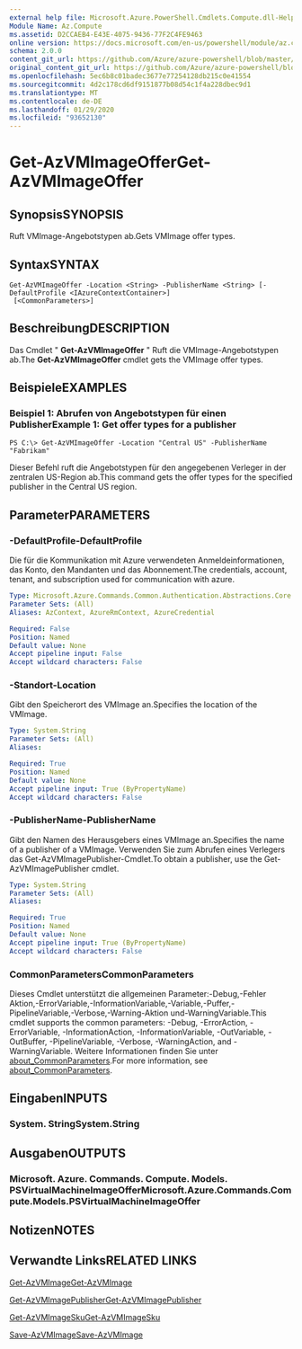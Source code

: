 ```yaml
---
external help file: Microsoft.Azure.PowerShell.Cmdlets.Compute.dll-Help.xml
Module Name: Az.Compute
ms.assetid: D2CCAEB4-E43E-4075-9436-77F2C4FE9463
online version: https://docs.microsoft.com/en-us/powershell/module/az.compute/get-azvmimageoffer
schema: 2.0.0
content_git_url: https://github.com/Azure/azure-powershell/blob/master/src/Compute/Compute/help/Get-AzVMImageOffer.md
original_content_git_url: https://github.com/Azure/azure-powershell/blob/master/src/Compute/Compute/help/Get-AzVMImageOffer.md
ms.openlocfilehash: 5ec6b8c01badec3677e77254128db215c0e41554
ms.sourcegitcommit: 4d2c178cd6df9151877b08d54c1f4a228dbec9d1
ms.translationtype: MT
ms.contentlocale: de-DE
ms.lasthandoff: 01/29/2020
ms.locfileid: "93652130"
---
```

# <span data-ttu-id="95213-101">Get-AzVMImageOffer</span><span class="sxs-lookup"><span data-stu-id="95213-101">Get-AzVMImageOffer</span></span>

## <span data-ttu-id="95213-102">Synopsis</span><span class="sxs-lookup"><span data-stu-id="95213-102">SYNOPSIS</span></span>
<span data-ttu-id="95213-103">Ruft VMImage-Angebotstypen ab.</span><span class="sxs-lookup"><span data-stu-id="95213-103">Gets VMImage offer types.</span></span>

## <span data-ttu-id="95213-104">Syntax</span><span class="sxs-lookup"><span data-stu-id="95213-104">SYNTAX</span></span>

```
Get-AzVMImageOffer -Location <String> -PublisherName <String> [-DefaultProfile <IAzureContextContainer>]
 [<CommonParameters>]
```

## <span data-ttu-id="95213-105">Beschreibung</span><span class="sxs-lookup"><span data-stu-id="95213-105">DESCRIPTION</span></span>
<span data-ttu-id="95213-106">Das Cmdlet " **Get-AzVMImageOffer** " Ruft die VMImage-Angebotstypen ab.</span><span class="sxs-lookup"><span data-stu-id="95213-106">The **Get-AzVMImageOffer** cmdlet gets the VMImage offer types.</span></span>

## <span data-ttu-id="95213-107">Beispiele</span><span class="sxs-lookup"><span data-stu-id="95213-107">EXAMPLES</span></span>

### <span data-ttu-id="95213-108">Beispiel 1: Abrufen von Angebotstypen für einen Publisher</span><span class="sxs-lookup"><span data-stu-id="95213-108">Example 1: Get offer types for a publisher</span></span>
```
PS C:\> Get-AzVMImageOffer -Location "Central US" -PublisherName "Fabrikam"
```

<span data-ttu-id="95213-109">Dieser Befehl ruft die Angebotstypen für den angegebenen Verleger in der zentralen US-Region ab.</span><span class="sxs-lookup"><span data-stu-id="95213-109">This command gets the offer types for the specified publisher in the Central US region.</span></span>

## <span data-ttu-id="95213-110">Parameter</span><span class="sxs-lookup"><span data-stu-id="95213-110">PARAMETERS</span></span>

### <span data-ttu-id="95213-111">-DefaultProfile</span><span class="sxs-lookup"><span data-stu-id="95213-111">-DefaultProfile</span></span>
<span data-ttu-id="95213-112">Die für die Kommunikation mit Azure verwendeten Anmeldeinformationen, das Konto, den Mandanten und das Abonnement.</span><span class="sxs-lookup"><span data-stu-id="95213-112">The credentials, account, tenant, and subscription used for communication with azure.</span></span>

```yaml
Type: Microsoft.Azure.Commands.Common.Authentication.Abstractions.Core.IAzureContextContainer
Parameter Sets: (All)
Aliases: AzContext, AzureRmContext, AzureCredential

Required: False
Position: Named
Default value: None
Accept pipeline input: False
Accept wildcard characters: False
```

### <span data-ttu-id="95213-113">-Standort</span><span class="sxs-lookup"><span data-stu-id="95213-113">-Location</span></span>
<span data-ttu-id="95213-114">Gibt den Speicherort des VMImage an.</span><span class="sxs-lookup"><span data-stu-id="95213-114">Specifies the location of the VMImage.</span></span>

```yaml
Type: System.String
Parameter Sets: (All)
Aliases:

Required: True
Position: Named
Default value: None
Accept pipeline input: True (ByPropertyName)
Accept wildcard characters: False
```

### <span data-ttu-id="95213-115">-PublisherName</span><span class="sxs-lookup"><span data-stu-id="95213-115">-PublisherName</span></span>
<span data-ttu-id="95213-116">Gibt den Namen des Herausgebers eines VMImage an.</span><span class="sxs-lookup"><span data-stu-id="95213-116">Specifies the name of a publisher of a VMImage.</span></span>
<span data-ttu-id="95213-117">Verwenden Sie zum Abrufen eines Verlegers das Get-AzVMImagePublisher-Cmdlet.</span><span class="sxs-lookup"><span data-stu-id="95213-117">To obtain a publisher, use the Get-AzVMImagePublisher cmdlet.</span></span>

```yaml
Type: System.String
Parameter Sets: (All)
Aliases:

Required: True
Position: Named
Default value: None
Accept pipeline input: True (ByPropertyName)
Accept wildcard characters: False
```

### <span data-ttu-id="95213-118">CommonParameters</span><span class="sxs-lookup"><span data-stu-id="95213-118">CommonParameters</span></span>
<span data-ttu-id="95213-119">Dieses Cmdlet unterstützt die allgemeinen Parameter:-Debug,-Fehler Aktion,-ErrorVariable,-InformationVariable,-Variable,-Puffer,-PipelineVariable,-Verbose,-Warning-Aktion und-WarningVariable.</span><span class="sxs-lookup"><span data-stu-id="95213-119">This cmdlet supports the common parameters: -Debug, -ErrorAction, -ErrorVariable, -InformationAction, -InformationVariable, -OutVariable, -OutBuffer, -PipelineVariable, -Verbose, -WarningAction, and -WarningVariable.</span></span> <span data-ttu-id="95213-120">Weitere Informationen finden Sie unter [about_CommonParameters](https://go.microsoft.com/fwlink/?LinkID=113216).</span><span class="sxs-lookup"><span data-stu-id="95213-120">For more information, see [about_CommonParameters](https://go.microsoft.com/fwlink/?LinkID=113216).</span></span>

## <span data-ttu-id="95213-121">Eingaben</span><span class="sxs-lookup"><span data-stu-id="95213-121">INPUTS</span></span>

### <span data-ttu-id="95213-122">System. String</span><span class="sxs-lookup"><span data-stu-id="95213-122">System.String</span></span>

## <span data-ttu-id="95213-123">Ausgaben</span><span class="sxs-lookup"><span data-stu-id="95213-123">OUTPUTS</span></span>

### <span data-ttu-id="95213-124">Microsoft. Azure. Commands. Compute. Models. PSVirtualMachineImageOffer</span><span class="sxs-lookup"><span data-stu-id="95213-124">Microsoft.Azure.Commands.Compute.Models.PSVirtualMachineImageOffer</span></span>

## <span data-ttu-id="95213-125">Notizen</span><span class="sxs-lookup"><span data-stu-id="95213-125">NOTES</span></span>

## <span data-ttu-id="95213-126">Verwandte Links</span><span class="sxs-lookup"><span data-stu-id="95213-126">RELATED LINKS</span></span>

[<span data-ttu-id="95213-127">Get-AzVMImage</span><span class="sxs-lookup"><span data-stu-id="95213-127">Get-AzVMImage</span></span>](./Get-AzVMImage.md)

[<span data-ttu-id="95213-128">Get-AzVMImagePublisher</span><span class="sxs-lookup"><span data-stu-id="95213-128">Get-AzVMImagePublisher</span></span>](./Get-AzVMImagePublisher.md)

[<span data-ttu-id="95213-129">Get-AzVMImageSku</span><span class="sxs-lookup"><span data-stu-id="95213-129">Get-AzVMImageSku</span></span>](./Get-AzVMImageSku.md)

[<span data-ttu-id="95213-130">Save-AzVMImage</span><span class="sxs-lookup"><span data-stu-id="95213-130">Save-AzVMImage</span></span>](./Save-AzVMImage.md)


